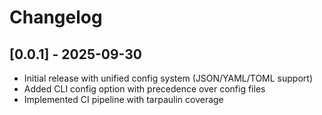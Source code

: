 # Changelog

## [0.0.1] - 2025-09-30

- Initial release with unified config system (JSON/YAML/TOML support)
- Added CLI config option with precedence over config files
- Implemented CI pipeline with tarpaulin coverage